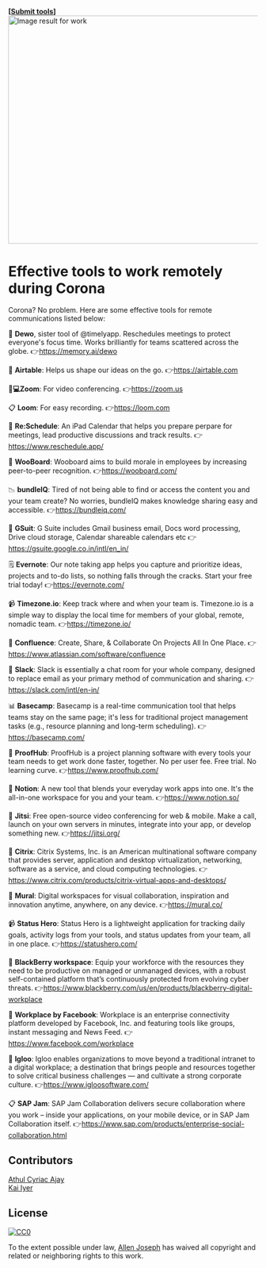 <strong>[<a href="https://github.com/AllenAJ/Corona/issues/new">Submit tools</a>]</strong>
<a role="link" tabindex="0" rel="noopener" target="_blank" href="https://www.google.com/url?sa=i&amp;url=https%3A%2F%2Fwww.microsoft.com%2Fen-us%2Fp%2Ftyping-jobs-work-at-home-and-get-paid-create-a-side-job-and-earn-money%2F9pkn632hjrv7&amp;psig=AOvVaw3U5KmxPuqwRXzIfn0Dd1Pj&amp;ust=1583996853446000&amp;source=images&amp;cd=vfe&amp;ved=0CAIQjRxqFwoTCPDCzaHukegCFQAAAAAdAAAAABAP" jsaction="focus:kvVbVb; mousedown:kvVbVb; touchstart:kvVbVb;" aria-label="Visit Microsoft" class="eHAdSb" data-ved="0CAIQjRxqFwoTCPDCzaHukegCFQAAAAAdAAAAABAP" rlhc="1"><img alt="Image result for work" class="n3VNCb" src="https://store-images.s-microsoft.com/image/apps.46003.14259451864568504.ad5e5d07-0fbb-46ed-b9b6-a1b781645691.2ebcfa4e-172c-43d3-bf01-2d9a2a94e897?mode=scale&amp;q=90&amp;h=1080&amp;w=1920" data-noaft="1" jsname="HiaYvf" jsaction="load:XAeZkd;" style="width: 817px; height: 459.562px; margin: 0px;"></a>
# Effective tools to work remotely during Corona 
Corona? No problem. 
Here are some effective tools for remote communications listed below:

🎯 <b>Dewo</b>, sister tool of @timelyapp. Reschedules meetings to protect everyone's focus time. Works brilliantly for teams scattered across the globe. 👉https://memory.ai/dewo

📃 <b>Airtable</b>: Helps us shape our ideas on the go. 👉https://airtable.com

👩‍<b>💻Zoom</b>: For video conferencing. 👉https://zoom.us

📋 <b>Loom</b>: For easy recording. 👉https://loom.com

📅 <b>Re:Schedule</b>: An iPad Calendar that helps you prepare perpare for meetings, lead productive discussions and track results. 👉https://www.reschedule.app/

📖 <b>WooBoard</b>: Wooboard aims to build morale in employees by increasing peer-to-peer recognition. 👉https://wooboard.com/

📉 <b>bundleIQ</b>: Tired of not being able to find or access the content you and your team create? No worries, bundleIQ makes knowledge sharing easy and accessible. 👉https://bundleiq.com/

📑 <b>GSuit</b>: G Suite includes Gmail business email, Docs word processing, Drive cloud storage, Calendar shareable calendars etc  👉https://gsuite.google.co.in/intl/en_in/

🗒 <b>Evernote</b>: Our note taking app helps you capture and prioritize ideas, projects and to-do lists, so nothing falls through the cracks. Start your free trial today! 👉https://evernote.com/

📹 <b>Timezone.io</b>: Keep track where and when your team is. Timezone.io is a simple way to display the local time for members of your global, remote, nomadic team. 👉https://timezone.io/

📏 <b>Confluence</b>: Create, Share, & Collaborate On Projects All In One Place. 👉https://www.atlassian.com/software/confluence

🔗 <b>Slack</b>: Slack is essentially a chat room for your whole company, designed to replace email as your primary method of communication and sharing. 👉https://slack.com/intl/en-in/

📊 <b>Basecamp</b>: Basecamp is a real-time communication tool that helps teams stay on the same page; it's less for traditional project management tasks (e.g., resource planning and long-term scheduling). 👉https://basecamp.com/

💌 <b>ProofHub</b>: ProofHub is a project planning software with every tools your team needs to get work done faster, together. No per user fee. Free trial. No learning curve. 👉https://www.proofhub.com/

📓 <b>Notion</b>: A new tool that blends your everyday work apps into one. It's the all-in-one workspace for you and your team. 👉https://www.notion.so/

🧾 <b>Jitsi</b>: Free open-source video conferencing for web & mobile. Make a call, launch on your own servers in minutes, integrate into your app, or develop something new. 👉https://jitsi.org/

📅 <b>Citrix</b>: Citrix Systems, Inc. is an American multinational software company that provides server, application and desktop virtualization, networking, software as a service, and cloud computing technologies. 👉https://www.citrix.com/products/citrix-virtual-apps-and-desktops/

📖 <b>Mural</b>: Digital workspaces for visual collaboration, inspiration and innovation anytime, anywhere, on any device. 👉https://mural.co/

📹 <b>Status Hero</b>: Status Hero is a lightweight application for tracking daily goals, activity logs from your tools, and status updates from your team, all in one place. 👉https://statushero.com/

📏 <b>BlackBerry workspace</b>: Equip your workforce with the resources they need to be productive on managed or unmanaged devices, with a robust self-contained platform that’s continuously protected from evolving cyber threats. 👉https://www.blackberry.com/us/en/products/blackberry-digital-workplace

🧾 <b>Workplace by Facebook</b>: Workplace is an enterprise connectivity platform developed by Facebook, Inc. and featuring tools like groups, instant messaging and News Feed. 👉https://www.facebook.com/workplace

🎯 <b>Igloo</b>: Igloo enables organizations to move beyond a traditional intranet to a digital workplace; a destination that brings people and resources together to solve critical business challenges — and cultivate a strong corporate culture. 👉https://www.igloosoftware.com/

📋 <b>SAP Jam</b>: SAP Jam Collaboration delivers secure collaboration where you work – inside your applications, on your mobile device, or in SAP Jam Collaboration itself. 👉https://www.sap.com/products/enterprise-social-collaboration.html

## Contributors

[Athul Cyriac Ajay](https://github.com/athul) <br>
[Kai Iyer](https://github.com/kaiiyer) 

## License

[![CC0](http://mirrors.creativecommons.org/presskit/buttons/88x31/svg/cc-zero.svg)](https://creativecommons.org/publicdomain/zero/1.0/)

To the extent possible under law, [Allen Joseph](https://www.instagram.com/allen.joseph.aj/) has waived all copyright and related or neighboring rights to this work.
